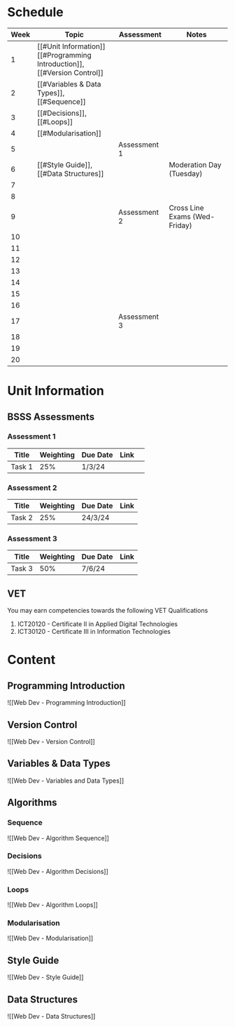 
# Schedule


| Week | Topic                                                                            | Assessment   | Notes                         |
| ---- | -------------------------------------------------------------------------------- | ------------ | ----------------------------- |
| 1    | [[#Unit Information]]<br>[[#Programming Introduction]], <br>[[#Version Control]] |              |                               |
| 2    | [[#Variables & Data Types]], <br>[[#Sequence]]                                   |              |                               |
| 3    | [[#Decisions]], <br>[[#Loops]]                                                   |              |                               |
| 4    | [[#Modularisation]]                                                              |              |                               |
| 5    |                                                                                  | Assessment 1 |                               |
| 6    | [[#Style Guide]], <br>[[#Data Structures]]                                       |              | Moderation Day (Tuesday)      |
| 7    |                                                                                  |              |                               |
| 8    |                                                                                  |              |                               |
| 9    |                                                                                  | Assessment 2 | Cross Line Exams (Wed-Friday) |
| 10   |                                                                                  |              |                               |
| 11   |                                                                                  |              |                               |
| 12   |                                                                                  |              |                               |
| 13   |                                                                                  |              |                               |
| 14   |                                                                                  |              |                               |
| 15   |                                                                                  |              |                               |
| 16   |                                                                                  |              |                               |
| 17   |                                                                                  | Assessment 3 |                               |
| 18   |                                                                                  |              |                               |
| 19   |                                                                                  |              |                               |
| 20   |                                                                                  |              |                               |

# Unit Information

##  BSSS Assessments
### Assessment 1

| Title  | Weighting | Due Date | Link |     |
| ------ | --------- | -------- | ---- | --- |
| Task 1 | 25%       | 1/3/24   |      |     |


### Assessment 2
| Title  | Weighting | Due Date | Link |
| ------ | --------- | -------- | ---- |
| Task 2 | 25%       | 24/3/24  |      |

### Assessment 3
| Title  | Weighting | Due Date | Link |
| ------ | --------- | -------- | ---- |
| Task 3 | 50%       | 7/6/24   |      |

## VET
You may earn competencies towards the following VET Qualifications
1) ICT20120 - Certificate II in Applied Digital Technologies
2) ICT30120 - Certificate III in Information Technologies



# Content

## Programming Introduction

![[Web Dev - Programming Introduction]]

## Version Control
![[Web Dev - Version Control]]

## Variables & Data Types
![[Web Dev - Variables and Data Types]]
## Algorithms 

### Sequence
![[Web Dev - Algorithm Sequence]]

### Decisions
![[Web Dev - Algorithm Decisions]]
### Loops
![[Web Dev - Algorithm Loops]]

### Modularisation
![[Web Dev - Modularisation]]

## Style Guide
![[Web Dev - Style Guide]]

## Data Structures
![[Web Dev - Data Structures]]


